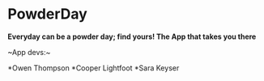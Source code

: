 # PowderDay
**Everyday can be a powder day; find yours! The App that takes you there**

~App devs:~

*Owen Thompson
*Cooper Lightfoot 
*Sara Keyser


